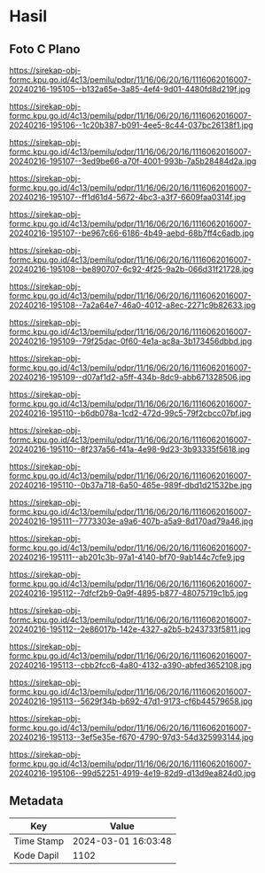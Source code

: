 # Hasil

## Foto C Plano

https://sirekap-obj-formc.kpu.go.id/4c13/pemilu/pdpr/11/16/06/20/16/1116062016007-20240216-195105--b132a65e-3a85-4ef4-9d01-4480fd8d219f.jpg

https://sirekap-obj-formc.kpu.go.id/4c13/pemilu/pdpr/11/16/06/20/16/1116062016007-20240216-195106--1c20b387-b091-4ee5-8c44-037bc26138f1.jpg

https://sirekap-obj-formc.kpu.go.id/4c13/pemilu/pdpr/11/16/06/20/16/1116062016007-20240216-195107--3ed9be66-a70f-4001-993b-7a5b28484d2a.jpg

https://sirekap-obj-formc.kpu.go.id/4c13/pemilu/pdpr/11/16/06/20/16/1116062016007-20240216-195107--ff1d61d4-5672-4bc3-a3f7-6609faa0314f.jpg

https://sirekap-obj-formc.kpu.go.id/4c13/pemilu/pdpr/11/16/06/20/16/1116062016007-20240216-195107--be967c66-6186-4b49-aebd-68b7ff4c6adb.jpg

https://sirekap-obj-formc.kpu.go.id/4c13/pemilu/pdpr/11/16/06/20/16/1116062016007-20240216-195108--be890707-6c92-4f25-9a2b-066d31f21728.jpg

https://sirekap-obj-formc.kpu.go.id/4c13/pemilu/pdpr/11/16/06/20/16/1116062016007-20240216-195108--7a2a64e7-46a0-4012-a8ec-2271c9b82633.jpg

https://sirekap-obj-formc.kpu.go.id/4c13/pemilu/pdpr/11/16/06/20/16/1116062016007-20240216-195109--79f25dac-0f60-4e1a-ac8a-3b173456dbbd.jpg

https://sirekap-obj-formc.kpu.go.id/4c13/pemilu/pdpr/11/16/06/20/16/1116062016007-20240216-195109--d07af1d2-a5ff-434b-8dc9-abb671328506.jpg

https://sirekap-obj-formc.kpu.go.id/4c13/pemilu/pdpr/11/16/06/20/16/1116062016007-20240216-195110--b6db078a-1cd2-472d-99c5-79f2cbcc07bf.jpg

https://sirekap-obj-formc.kpu.go.id/4c13/pemilu/pdpr/11/16/06/20/16/1116062016007-20240216-195110--8f237a56-f41a-4e98-9d23-3b93335f5618.jpg

https://sirekap-obj-formc.kpu.go.id/4c13/pemilu/pdpr/11/16/06/20/16/1116062016007-20240216-195110--0b37a718-6a50-465e-989f-dbd1d21532be.jpg

https://sirekap-obj-formc.kpu.go.id/4c13/pemilu/pdpr/11/16/06/20/16/1116062016007-20240216-195111--7773303e-a9a6-407b-a5a9-8d170ad79a46.jpg

https://sirekap-obj-formc.kpu.go.id/4c13/pemilu/pdpr/11/16/06/20/16/1116062016007-20240216-195111--ab201c3b-97a1-4140-bf70-9ab144c7cfe9.jpg

https://sirekap-obj-formc.kpu.go.id/4c13/pemilu/pdpr/11/16/06/20/16/1116062016007-20240216-195112--7dfcf2b9-0a9f-4895-b877-48075719c1b5.jpg

https://sirekap-obj-formc.kpu.go.id/4c13/pemilu/pdpr/11/16/06/20/16/1116062016007-20240216-195112--2e86017b-142e-4327-a2b5-b243733f5811.jpg

https://sirekap-obj-formc.kpu.go.id/4c13/pemilu/pdpr/11/16/06/20/16/1116062016007-20240216-195113--cbb2fcc6-4a80-4132-a390-abfed3652108.jpg

https://sirekap-obj-formc.kpu.go.id/4c13/pemilu/pdpr/11/16/06/20/16/1116062016007-20240216-195113--5629f34b-b692-47d1-9173-cf6b44579658.jpg

https://sirekap-obj-formc.kpu.go.id/4c13/pemilu/pdpr/11/16/06/20/16/1116062016007-20240216-195113--3ef5e35e-f670-4790-97d3-54d325993144.jpg

https://sirekap-obj-formc.kpu.go.id/4c13/pemilu/pdpr/11/16/06/20/16/1116062016007-20240216-195106--99d52251-4919-4e19-82d9-d13d9ea824d0.jpg


## Metadata

| Key        | Value               |
| ---------- | ------------------- |
| Time Stamp | 2024-03-01 16:03:48 |
| Kode Dapil | 1102                |



